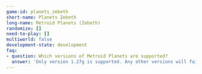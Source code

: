 ```yaml
---
game-id: planets_zebeth
short-name: Planets Zebeth
long-name: Metroid Planets (Zebeth)
randomize: []
need-to-play: []
multiworld: false
development-state: development
faq:
- question: Which versions of Metroid Planets are supported?
  answer: 'Only version 1.27g is supported. Any other versions will fail to export. '
---
```

